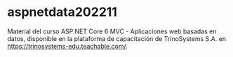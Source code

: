 # aspnetdata202211
Material del curso ASP.NET Core 6 MVC - Aplicaciones web basadas en datos, disponible en la plataforma de capacitación de TrinoSystems S.A. en https://trinosystems-edu.teachable.com/.
